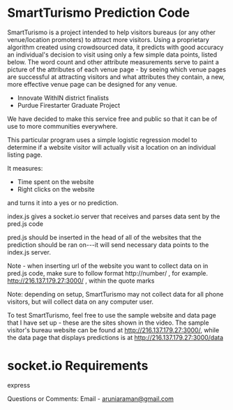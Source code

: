 # SmartTurismo Prediction Code

SmartTurismo is a project intended to help visitors bureaus (or any other venue/location promoters) to attract more visitors. Using a proprietary algorithm created using crowdsourced data, it predicts with good accuracy an individual's decision to visit using only a few simple data points, listed below. The word count and other attribute measurements serve to paint a picture of the attributes of each venue page - by seeing which venue pages are successful at attracting visitors and what attributes they contain, a new, more effective venue page can be designed for any venue.

- Innovate WithIN district finalists
- Purdue Firestarter Graduate Project

We have decided to make this service free and public so that it can be of use to more communities everywhere.

This particular program uses a simple logistic regression model to determine if a website visitor will actually visit a location on an individual listing page. 

It measures: 
 - Time spent on the website
 - Right clicks on the website
 
 and turns it into a yes or no prediction.

index.js gives a socket.io server that receives and parses data sent by the pred.js code

pred.js should be inserted in the head of all of the websites that the prediction should be ran on---it will send necessary data points to the index.js server.

Note - when inserting url of the website you want to collect data on in pred.js code, make sure to follow format    http://number/    , for example.    http://216.137.179.27:3000/  ,   within the quote marks

Note: depending on setup, SmartTurismo may not collect data for all phone visitors, but will collect data on any computer user.

To test SmartTurismo, feel free to use the sample website and data page that I have set up - these are the sites shown in the video. The sample visitor's bureau website can be found at http://216.137.179.27:3000/, while the data page that displays predictions is at http://216.137.179.27:3000/data

# socket.io Requirements

express

Questions or Comments: Email - aruniaraman@gmail.com

